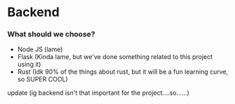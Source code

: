 # Backend

### What should we choose?
- Node JS (lame)
- Flask (Kinda lame, but we've done something related to this project using it)
- Rust (Idk 90% of the things about rust, but it will be a fun learning curve, so SUPER COOL)

update (ig backend isn't that important for the project....so......)